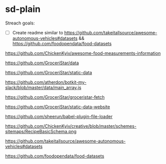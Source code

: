 # sd-plain


Streach goals:
- [ ] Create readme similar to https://github.com/takeitallsource/awesome-autonomous-vehicles#datasets && https://github.com/foodopendata/food-datasets


https://github.com/ChickenKyiv/awesome-food-measurements-information





https://github.com/GroceriStar/data


https://github.com/GroceriStar/static-data

https://github.com/atherdon/botkit-my-slack/blob/master/data/main_array.js

https://github.com/GroceriStar/groceristar-fetch

https://github.com/GroceriStar/static-data-website


https://github.com/sheerun/babel-plugin-file-loader





https://github.com/ChickenKyiv/creative/blob/master/schemes-sitemaps/RecipeBasicSchema.png



https://github.com/takeitallsource/awesome-autonomous-vehicles#datasets

https://github.com/foodopendata/food-datasets
